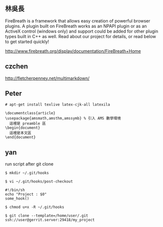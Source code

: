 ## 林吳長

FireBreath is a framework that allows easy creation of powerful browser  plugins. A plugin built on FireBreath works as an NPAPI plugin or as an  ActiveX control (windows only) and support could be added for other  plugin types built in C++ as well. Read about our project for details, or read below to get started quickly!

<http://www.firebreath.org/display/documentation/FireBreath+Home>

## czchen


<http://fletcherpenney.net/multimarkdown/>

## Peter


```
# apt-get install texlive latex-cjk-all latexila
```

```
\documentclass{article}
\usepackage{amsmath,amsthm,amssymb} % 引入 AMS 數學環境
  這裡是 preamble 區
\begin{document}
  這裡是本文區
\end{document}
```

## yan

run script after git clone

```
$ mkdir ~/.git/hooks
```

```
$ vi ~/.git/hooks/post-checkout
```
```
#!/bin/sh
echo "Project : $0"
some_hook()
```
```
$ chmod u+x -R ~/.git/hooks
```
```
$ git clone --template=/home/user/.git ssh://user@gerrit.server:29418/my_project
```